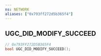 ```yaml
---
ns: NETWORK
aliases: ["0x793ff272d5b365f4"]
---
```

## UGC_DID_MODIFY_SUCCEED

```c
// 0x793FF272D5B365F4
bool UGC_DID_MODIFY_SUCCEED();
```
